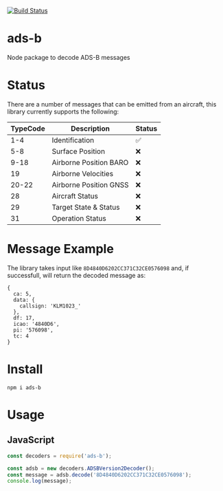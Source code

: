 [![Build Status](https://travis-ci.org/mattlaver/ads-b.svg?branch=master)](https://travis-ci.org/mattlaver/ads-b)

# ads-b

Node package to decode ADS-B messages

# Status

There are a number of messages that can be emitted from an aircraft, this library currently supports the following:

| TypeCode | Description            | Status |
| -------- | ---------------------- | ------ |
| 1-4      | Identification         | ✅     |
| 5-8      | Surface Position       | ❌     |
| 9-18     | Airborne Position BARO | ❌     |
| 19       | Airborne Velocities    | ❌     |
| 20-22    | Airborne Position GNSS | ❌     |
| 28       | Aircraft Status        | ❌     |
| 29       | Target State & Status  | ❌     |
| 31       | Operation Status       | ❌     |

# Message Example

The library takes input like `8D4840D6202CC371C32CE0576098` and, if successfull, will return the decoded message as:

```
{
  ca: 5,
  data: {
    callsign: 'KLM1023_'
  },
  df: 17,
  icao: '4840D6',
  pi: '576098',
  tc: 4
}
```

# Install

`npm i ads-b`

# Usage

## JavaScript

```javascript
const decoders = require('ads-b');

const adsb = new decoders.ADSBVersion2Decoder();
const message = adsb.decode('8D4840D6202CC371C32CE0576098');
console.log(message);
```
